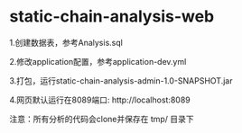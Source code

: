 # static-chain-analysis-web

1.创建数据表，参考Analysis.sql

2.修改application配置，参考application-dev.yml

3.打包，运行static-chain-analysis-admin-1.0-SNAPSHOT.jar

4.网页默认运行在8089端口: http://localhost:8089

注意：所有分析的代码会clone并保存在 tmp/ 目录下
